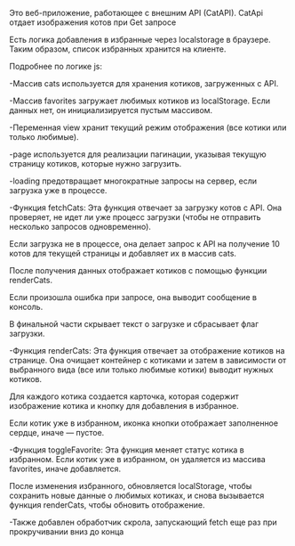 Это веб-приложение, работающее с внешним API (CatAPI).
CatApi отдает изображения котов при Get запросе


Есть логика добавления в избранные через localstorage в браузере. Таким образом, список избранных хранится на клиенте.

Подробнее по логике js:

-Массив cats используется для хранения котиков, загруженных с API.

-Массив favorites загружает любимых котиков из localStorage. Если данных нет, он инициализируется пустым массивом.

-Переменная view хранит текущий режим отображения (все котики или только любимые).

-page используется для реализации пагинации, указывая текущую страницу котиков, которые нужно загрузить.

-loading предотвращает многократные запросы на сервер, если загрузка уже в процессе.


-Функция fetchCats:
Эта функция отвечает за загрузку котов с API. Она проверяет, не идет ли уже процесс загрузки (чтобы не отправить несколько запросов одновременно).

Если загрузка не в процессе, она делает запрос к API на получение 10 котов для текущей страницы и добавляет их в массив cats.

После получения данных отображает котиков с помощью функции renderCats.

Если произошла ошибка при запросе, она выводит сообщение в консоль.

В финальной части скрывает текст о загрузке и сбрасывает флаг загрузки.



-Функция renderCats:
Эта функция отвечает за отображение котиков на странице. Она очищает контейнер с котиками и затем в зависимости от выбранного вида (все или только любимые котики) выводит нужных котиков.

Для каждого котика создается карточка, которая содержит изображение котика и кнопку для добавления в избранное.

Если котик уже в избранном, иконка кнопки отображает заполненное сердце, иначе — пустое.




-Функция toggleFavorite:
Эта функция меняет статус котика в избранном. Если котик уже в избранном, он удаляется из массива favorites, иначе добавляется.

После изменения избранного, обновляется localStorage, чтобы сохранить новые данные о любимых котиках, и снова вызывается функция renderCats, чтобы обновить отображение.


-Также добавлен обработчик скрола, запускающий fetch еще раз при прокручивании вниз до конца
